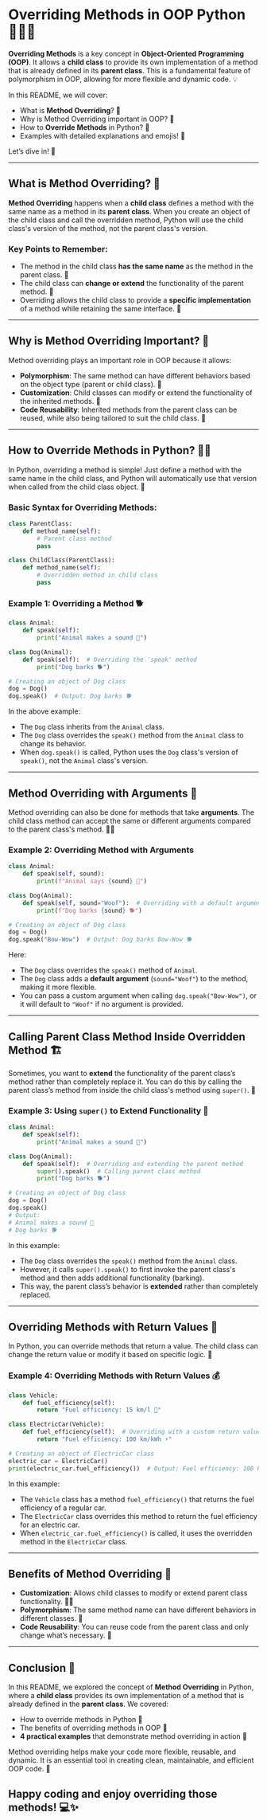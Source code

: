 
# Overriding Methods in OOP Python 🧑‍💻🐍

**Overriding Methods** is a key concept in **Object-Oriented Programming (OOP)**. It allows a **child class** to provide its own implementation of a method that is already defined in its **parent class**. This is a fundamental feature of polymorphism in OOP, allowing for more flexible and dynamic code. 💡

In this README, we will cover:
- What is **Method Overriding**? 🤔
- Why is Method Overriding important in OOP? 🧩
- How to **Override Methods** in Python? 🔄
- Examples with detailed explanations and emojis! 🎨

Let’s dive in! 🎉

---

## What is Method Overriding? 🔄

**Method Overriding** happens when a **child class** defines a method with the same name as a method in its **parent class**. When you create an object of the child class and call the overridden method, Python will use the child class's version of the method, not the parent class's version.

### Key Points to Remember:
- The method in the child class **has the same name** as the method in the parent class. 🔄
- The child class can **change or extend** the functionality of the parent method. 🌱
- Overriding allows the child class to provide a **specific implementation** of a method while retaining the same interface. 🎨

---

## Why is Method Overriding Important? 🤩

Method overriding plays an important role in OOP because it allows:
- **Polymorphism**: The same method can have different behaviors based on the object type (parent or child class). 🌈
- **Customization**: Child classes can modify or extend the functionality of the inherited methods. 🔧
- **Code Reusability**: Inherited methods from the parent class can be reused, while also being tailored to suit the child class. 🔄

---

## How to Override Methods in Python? 🧑‍🔧

In Python, overriding a method is simple! Just define a method with the same name in the child class, and Python will automatically use that version when called from the child class object. 🧩

### Basic Syntax for Overriding Methods:

```python
class ParentClass:
    def method_name(self):
        # Parent class method
        pass

class ChildClass(ParentClass):
    def method_name(self):
        # Overridden method in child class
        pass
```

### Example 1: Overriding a Method 🐕

```python
class Animal:
    def speak(self):
        print("Animal makes a sound 🐾")

class Dog(Animal):
    def speak(self):  # Overriding the 'speak' method
        print("Dog barks 🐕")

# Creating an object of Dog class
dog = Dog()
dog.speak()  # Output: Dog barks 🐕
```

In the above example:
- The `Dog` class inherits from the `Animal` class.
- The `Dog` class overrides the `speak()` method from the `Animal` class to change its behavior.
- When `dog.speak()` is called, Python uses the `Dog` class's version of `speak()`, not the `Animal` class's version.

---

## Method Overriding with Arguments 💬

Method overriding can also be done for methods that take **arguments**. The child class method can accept the same or different arguments compared to the parent class's method. 🧑‍💻

### Example 2: Overriding Method with Arguments

```python
class Animal:
    def speak(self, sound):
        print(f"Animal says {sound} 🐾")

class Dog(Animal):
    def speak(self, sound="Woof"):  # Overriding with a default argument
        print(f"Dog barks {sound} 🐕")

# Creating an object of Dog class
dog = Dog()
dog.speak("Bow-Wow")  # Output: Dog barks Bow-Wow 🐕
```

Here:
- The `Dog` class overrides the `speak()` method of `Animal`.
- The `Dog` class adds a **default argument** (`sound="Woof"`) to the method, making it more flexible.
- You can pass a custom argument when calling `dog.speak("Bow-Wow")`, or it will default to `"Woof"` if no argument is provided.

---

## Calling Parent Class Method Inside Overridden Method 🏗️

Sometimes, you want to **extend** the functionality of the parent class’s method rather than completely replace it. You can do this by calling the parent class’s method from inside the child class's method using `super()`. 🔄

### Example 3: Using `super()` to Extend Functionality 🧩

```python
class Animal:
    def speak(self):
        print("Animal makes a sound 🐾")

class Dog(Animal):
    def speak(self):  # Overriding and extending the parent method
        super().speak()  # Calling parent class method
        print("Dog barks 🐕")

# Creating an object of Dog class
dog = Dog()
dog.speak()
# Output: 
# Animal makes a sound 🐾
# Dog barks 🐕
```

In this example:
- The `Dog` class overrides the `speak()` method from the `Animal` class.
- However, it calls `super().speak()` to first invoke the parent class's method and then adds additional functionality (barking).
- This way, the parent class’s behavior is **extended** rather than completely replaced.

---

## Overriding Methods with Return Values 🔄

In Python, you can override methods that return a value. The child class can change the return value or modify it based on specific logic. 🔄

### Example 4: Overriding Methods with Return Values 💰

```python
class Vehicle:
    def fuel_efficiency(self):
        return "Fuel efficiency: 15 km/l 🚗"

class ElectricCar(Vehicle):
    def fuel_efficiency(self):  # Overriding with a custom return value
        return "Fuel efficiency: 100 km/kWh ⚡"

# Creating an object of ElectricCar class
electric_car = ElectricCar()
print(electric_car.fuel_efficiency())  # Output: Fuel efficiency: 100 km/kWh ⚡
```

In this example:
- The `Vehicle` class has a method `fuel_efficiency()` that returns the fuel efficiency of a regular car.
- The `ElectricCar` class overrides this method to return the fuel efficiency for an electric car.
- When `electric_car.fuel_efficiency()` is called, it uses the overridden method in the `ElectricCar` class.

---

## Benefits of Method Overriding 🎨

- **Customization**: Allows child classes to modify or extend parent class functionality. 🧑‍🔧
- **Polymorphism**: The same method name can have different behaviors in different classes. 🌈
- **Code Reusability**: You can reuse code from the parent class and only change what’s necessary. 🔄

---

## Conclusion 🎉

In this README, we explored the concept of **Method Overriding** in Python, where a **child class** provides its own implementation of a method that is already defined in the **parent class**. We covered:
- How to override methods in Python 🔄
- The benefits of overriding methods in OOP 🧩
- **4 practical examples** that demonstrate method overriding in action 🎨

Method overriding helps make your code more flexible, reusable, and dynamic. It is an essential tool in creating clean, maintainable, and efficient OOP code. 🚀

Happy coding and enjoy overriding those methods! 💻✨
---
